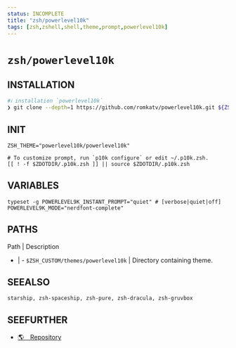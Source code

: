 ```yaml
---
status: INCOMPLETE
title: "zsh/powerlevel10k"
tags: [zsh,zshell,shell,theme,prompt,powerlevel10k]
---
```


# `zsh/powerlevel10k`

## INSTALLATION


```bash
#ℹ︎ installation `powerlevel10k`
❯ git clone --depth=1 https://github.com/romkatv/powerlevel10k.git ${ZSH_CUSTOM:-$HOME/.oh-my-zsh/custom}/themes/powerlevel10k
```



## INIT

    ZSH_THEME="powerlevel10k/powerlevel10k"

    # To customize prompt, run `p10k configure` or edit ~/.p10k.zsh.
    [[ ! -f $ZDOTDIR/.p10k.zsh ]] || source $ZDOTDIR/.p10k.zsh

## VARIABLES

    typeset -g POWERLEVEL9K_INSTANT_PROMPT="quiet" # [verbose|quiet|off]
    POWERLEVEL9K_MODE="nerdfont-complete"


## PATHS

Path | Description
- | -
`$ZSH_CUSTOM/themes/powerlevel10k` | Directory containing theme.

## SEEALSO

    starship, zsh-spaceship, zsh-pure, zsh-dracula, zsh-gruvbox

## SEEFURTHER

- [🌎 Repository](https://github.com/romkatv/powerlevel10k)
